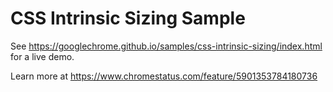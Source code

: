 CSS Intrinsic Sizing Sample
===
See https://googlechrome.github.io/samples/css-intrinsic-sizing/index.html for a live demo.

Learn more at https://www.chromestatus.com/feature/5901353784180736
